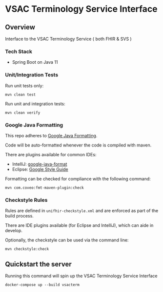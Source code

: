 # VSAC Terminology Service Interface

## Overview
Interface to the VSAC Terminology Service ( both FHIR & SVS )



### Tech Stack
* Spring Boot on Java 11

### Unit/Integration Tests
Run unit tests only:
```commandline
mvn clean test
```

Run unit and integration tests:
```commandline
mvn clean verify
```

### Google Java Formatting
This repo adheres to [Google Java Formatting](https://github.com/google/google-java-format).

Code will be auto-formatted whenever the code is compiled with maven.

There are plugins available for common IDEs:
* IntelliJ: [google-java-format](https://github.com/google/google-java-format/blob/master/README.md#intellij-android-studio-and-other-jetbrains-ides)
* Eclipse: [Google Style Guide](https://github.com/google/google-java-format/blob/master/README.md#eclipse)

Formatting can be checked for compliance with the following command:
``` commandline
mvn com.coveo:fmt-maven-plugin:check
```

### Checkstyle Rules
Rules are defined in `unifhir-checkstyle.xml` and are enforced as part of the build process.

There are IDE plugins available (for Eclipse and IntelliJ), which can aide in develop.

Optionally, the checkstyle can be used via the command line:
```commandline
mvn checkstyle:check
```

## Quickstart the server
Running this command will spin up the VSAC Terminology Service Interface
```commandline
docker-compose up --build vsacterm
```
